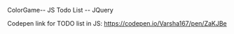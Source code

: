 ColorGame-- JS
Todo List -- JQuery

Codepen link for TODO list in JS: https://codepen.io/Varsha167/pen/ZaKJBe